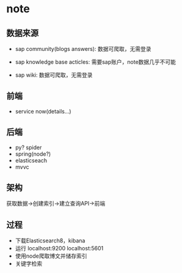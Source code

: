 # note

## 数据来源

- sap community(blogs answers): 数据可爬取，无需登录

- sap knowledge base acticles: 需要sap账户，note数据几乎不可能

- sap wiki: 数据可爬取，无需登录

## 前端

- service now(details...)

## 后端

- py? spider
- spring(node?)
- elasticseach
- mvvc

## 架构

获取数据->创建索引->建立查询API->前端

## 过程

- 下载Elasticsearch8，kibana
- 运行 localhost:9200 localhost:5601
- 使用node爬取博文并储存索引
- 关键字检索
